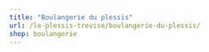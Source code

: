 ```yaml
---
title: "Boulangerie du plessis"
url: /le-plessis-trevise/boulangerie-du-plessis/
shop: boulangerie
---
```

